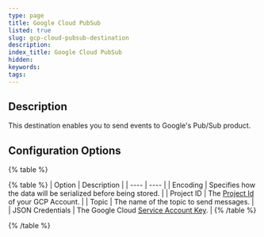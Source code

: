 ```yaml
---
type: page
title: Google Cloud PubSub
listed: true
slug: gcp-cloud-pubsub-destination
description: 
index_title: Google Cloud PubSub
hidden: 
keywords: 
tags: 
---
```



## Description

This destination enables you to send events to Google's Pub/Sub product.

## Configuration Options

{% table %}

{% table %}
| Option | Description | 
| ---- | ---- | 
| Encoding | Specifies how the data will be serialized before being stored. | 
| Project ID | The [Project Id](https://support.google.com/googleapi/answer/7014113?hl=en) of your GCP Account. | 
| Topic | The name of the topic to send messages. | 
| JSON Credentials | The Google Cloud [Service Account Key](https://cloud.google.com/iam/docs/keys-create-delete#creating). | 
{% /table %}

{% /table %}